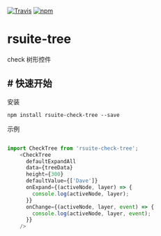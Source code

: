 [![Travis](https://img.shields.io/travis/rsuite/rsuite-check-tree.svg)](https://travis-ci.org/rsuite/rsuite-check-tree) [![npm](https://img.shields.io/npm/v/rsuite-notification.svg)](https://www.npmjs.com/package/rsuite-check-tree)
# rsuite-tree

check 树形控件


## # 快速开始

安装

```
npm install rsuite-check-tree --save
```

示例

```js

import CheckTree from 'rsuite-check-tree';
    <CheckTree
      defaultExpandAll
      data={treeData}
      height={300}
      defaultValue={['Dave']}
      onExpand={(activeNode, layer) => {
        console.log(activeNode, layer);
      }}
      onChange={(activeNode, layer, event) => {
        console.log(activeNode, layer, event);
      }}
    />
```

